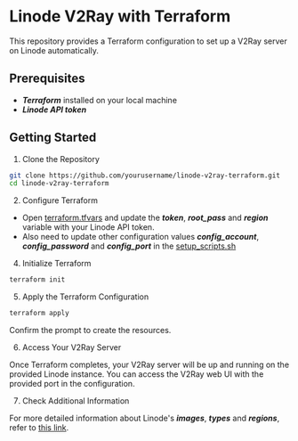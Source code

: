 # Linode V2Ray with Terraform

This repository provides a Terraform configuration to set up a V2Ray server on Linode automatically.

## Prerequisites
- **_Terraform_** installed on your local machine
- **_Linode API token_**

## Getting Started

1. Clone the Repository

~~~bash
git clone https://github.com/yourusername/linode-v2ray-terraform.git
cd linode-v2ray-terraform
~~~

2. Configure Terraform

- Open [terraform.tfvars](https://github.com/coolboy-ph/linode-v2ray-with-terraform/blob/main/terraform.tfvars) and update the **_token_**, **_root_pass_** and **_region_** variable with your Linode API token.
- Also need to update other configuration values **_config_account_**, **_config_password_** and **_config_port_** in the [setup_scripts.sh](https://github.com/coolboy-ph/linode-v2ray-with-terraform/blob/main/setup_script.sh)

4. Initialize Terraform

~~~bash
terraform init
~~~

5. Apply the Terraform Configuration

~~~bash
terraform apply
~~~

Confirm the prompt to create the resources.

6. Access Your V2Ray Server

Once Terraform completes, your V2Ray server will be up and running on the provided Linode instance. You can access the V2Ray web UI with the provided port in the configuration.

7. Check Additional Information

For more detailed information about Linode's **_images_**, **_types_** and **_regions_**, refer to [this link](https://gist.github.com/displague/3c1728fdf4ff2bacf6960a9b8c6ea73f).
